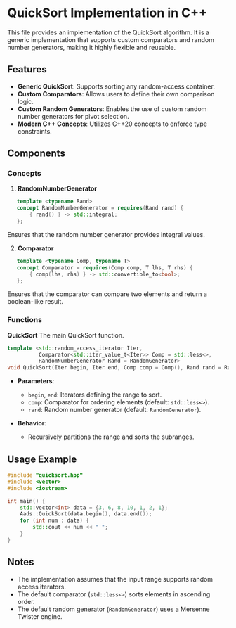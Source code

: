 # QuickSort Implementation in C++

This file provides an implementation of the QuickSort algorithm. It is a generic implementation that supports custom comparators and random number generators, making it highly flexible and reusable.

## Features

- **Generic QuickSort**: Supports sorting any random-access container.
- **Custom Comparators**: Allows users to define their own comparison logic.
- **Custom Random Generators**: Enables the use of custom random number generators for pivot selection.
- **Modern C++ Concepts**: Utilizes C++20 concepts to enforce type constraints.

## Components

### Concepts

1. **RandomNumberGenerator**

```cpp
   template <typename Rand>
   concept RandomNumberGenerator = requires(Rand rand) {
       { rand() } -> std::integral;
   };
```

Ensures that the random number generator provides integral values.

2. **Comparator**

```cpp
   template <typename Comp, typename T>
   concept Comparator = requires(Comp comp, T lhs, T rhs) {
       { comp(lhs, rhs) } -> std::convertible_to<bool>;
   };
```

   Ensures that the comparator can compare two elements and return a boolean-like result.

### Functions

**QuickSort**
   The main QuickSort function.
   ```cpp
   template <std::random_access_iterator Iter,
             Comparator<std::iter_value_t<Iter>> Comp = std::less<>,
             RandomNumberGenerator Rand = RandomGenerator>
   void QuickSort(Iter begin, Iter end, Comp comp = Comp(), Rand rand = Rand());
   ```

   - **Parameters**:
     - `begin`, `end`: Iterators defining the range to sort.
     - `comp`: Comparator for ordering elements (default: `std::less<>`).
     - `rand`: Random number generator (default: `RandomGenerator`).

   - **Behavior**:
     - Recursively partitions the range and sorts the subranges.

## Usage Example

```cpp
#include "quicksort.hpp"
#include <vector>
#include <iostream>

int main() {
    std::vector<int> data = {3, 6, 8, 10, 1, 2, 1};
    Aads::QuickSort(data.begin(), data.end());
    for (int num : data) {
        std::cout << num << " ";
    }
}
```

## Notes

- The implementation assumes that the input range supports random access iterators.
- The default comparator (`std::less<>`) sorts elements in ascending order.
- The default random generator (`RandomGenerator`) uses a Mersenne Twister engine.
